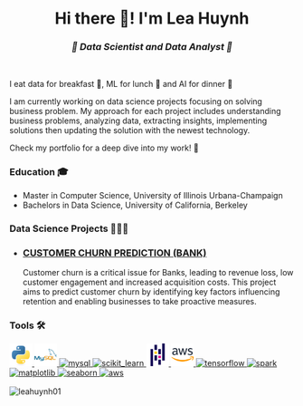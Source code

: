 <h1 align="center">Hi there 👋! I'm Lea Huynh</h1>

<h3 align="center"><i>🌱 Data Scientist and Data Analyst 🌱</i></h3>

<div align="center">

</div>

<br>

I eat data for breakfast 🍜, ML for lunch 🥗 and AI for dinner 🍻

I am currently working on data science projects focusing on solving business problem. My approach for each project includes understanding business problems, analyzing data, extracting insights, implementing solutions then updating the solution with the newest technology.

Check my portfolio for a deep dive into my work! 👀

### Education 🎓
- Master in Computer Science, University of Illinois Urbana-Champaign
- Bachelors in Data Science, University of California, Berkeley

### Data Science Projects 👩🏻‍💻

* ### [CUSTOMER CHURN PREDICTION (BANK)](https://github.com/leahuynh01/Customer-Churn-Prediction-Bank-)

  	Customer churn is a critical issue for Banks, leading to revenue loss, low customer engagement and increased acquisition costs. This project aims to predict customer churn by identifying key factors influencing retention and enabling businesses to take proactive measures.

### Tools 🛠️
<p align="left"> <a href="https://www.python.org" target="_blank" rel="noreferrer"> <img src="https://raw.githubusercontent.com/devicons/devicon/master/icons/python/python-original.svg" alt="python" width="40" height="40"/> </a>
<a href="https://www.mysql.com/" target="_blank" rel="noreferrer"> <img src="https://raw.githubusercontent.com/devicons/devicon/master/icons/mysql/mysql-original-wordmark.svg" alt="mysql" width="40" height="40"/> </a> <a href="https://www.mysql.com/" target="_blank" rel="noreferrer"> <img src="https://www.svgrepo.com/show/184143/java.svg" alt="mysql" width="40" height="40"/> </a> 
<a href="https://scikit-learn.org/" target="_blank" rel="noreferrer"> <img src="https://upload.wikimedia.org/wikipedia/commons/0/05/Scikit_learn_logo_small.svg" alt="scikit_learn" width="40" height="40"/> </a>
<a href="https://pandas.pydata.org/" target="_blank" rel="noreferrer"> <img src="https://raw.githubusercontent.com/devicons/devicon/2ae2a900d2f041da66e950e4d48052658d850630/icons/pandas/pandas-original.svg" alt="pandas" width="40" height="40"/> </a>
<a href="https://aws.amazon.com" target="_blank" rel="noreferrer"> <img src="https://raw.githubusercontent.com/devicons/devicon/master/icons/amazonwebservices/amazonwebservices-original-wordmark.svg" alt="aws" width="40" height="40"/> </a> 
<a href="https://www.tensorflow.org/" target="_blank" rel="noreferrer"> <img src="https://raw.githubusercontent.com/valohai/ml-logos/d8dfb916e50a93a41f3b1ed2ca7bd3dbc77030a2/tensorflow-tf.svg" alt="tensorflow" width="40" height="40"/> </a> 
<a href="https://spark.apache.org/" target="_blank" rel="noreferrer"> <img src="https://raw.githubusercontent.com/valohai/ml-logos/d8dfb916e50a93a41f3b1ed2ca7bd3dbc77030a2/spark.svg" alt="spark" width="40" height="40"/> </a> 
<a href="https://matplotlib.org/" target="_blank" rel="noreferrer"> <img src="https://upload.wikimedia.org/wikipedia/commons/thumb/0/01/Created_with_Matplotlib-logo.svg/2048px-Created_with_Matplotlib-logo.svg.png" alt="matplotlib" width="40" height="40"/> </a>
<a href="https://seaborn.pydata.org/" target="_blank" rel="noreferrer"> <img src="https://seaborn.pydata.org/_images/logo-mark-lightbg.svg" alt="seaborn" width="40" height="40"/> </a>
<a href="https://aws.amazon.com" target="_blank" rel="noreferrer"> <img src="https://upload.wikimedia.org/wikipedia/commons/thumb/c/cf/New_Power_BI_Logo.svg/2048px-New_Power_BI_Logo.svg.png" alt="aws" width="40" height="40"/> </a> 
<p><img align="center" src="https://github-readme-stats.vercel.app/api/top-langs?username=leahuynh01&show_icons=true&locale=en&layout=compact" alt="leahuynh01" /></p>

<!-- <p>&nbsp;<img align="center" src="https://github-readme-stats.vercel.app/api?username=leahuynh01&show_icons=true&locale=en" alt="leahuynh01" /></p> -->

<!-- <p><img align="center" src="https://github-readme-streak-stats.herokuapp.com/?user=leahuynh01&" alt="leahuynh01" /></p -->
